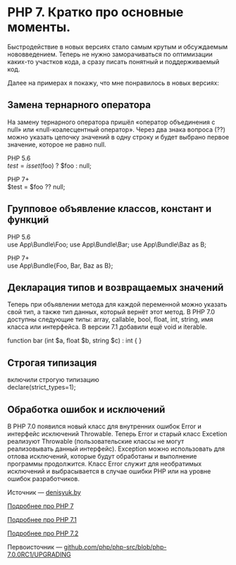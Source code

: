 <h1>PHP 7. Кратко про основные моменты.</h1>

Быстродействие в новых версиях стало самым крутым и обсуждаемым нововведением. Теперь не нужно заморачиваться по оптимизации каких-то участков кода, а сразу писать понятный и поддерживаемый код. 

Далее на примерах я покажу, что мне понравилось в новых версиях:

<h2>Замена тернарного оператора</h2>

На замену тернарного оператора пришёл «оператор объединения с null» или «null-коалесцентный оператор». Через два знака вопроса (??) можно указать цепочку значений в одну строку и будет выбрано первое значение, которое не равно null.

PHP 5.6 <br>
$test = isset($foo) ? $foo : null; 

PHP 7+<br>
$test = $foo ?? null;

<h2>Групповое объявление классов, констант и функций</h2>

PHP 5.6<br>
use App\Bundle\Foo;
use App\Bundle\Bar;
use App\Bundle\Baz as B;

PHP 7+<br>
use App\Bundle\{Foo, Bar, Baz as B};

<h2>Декларация типов и возвращаемых значений</h2>

Теперь при объявлении метода для каждой переменной можно указать свой тип, а также тип данных, который вернёт этот метод. В PHP 7.0 доступны следующие типы: array, callable, bool, float, int, string, имя класса или интерфейса. В версии 7.1 добавили ещё void и iterable.<br>

function bar (int $a, float $b, string $c) : int { }

<h2>Строгая типизация</h2>

включили строгую типизацию<br>
declare(strict_types=1);

<h2>Обработка ошибок и исключений</h2>

В PHP 7.0 появился новый класс для внутренних ошибок Error и интерфейс исключений Throwable. Теперь Error и старый класс Excetion реализуют Throwable (пользовательские классы не могут реализовывать данный интерфейс). Exception можно использовать для отлова исключений, которые будут обработаны и выполнение программы продолжится. Класс Error служит для необратимых исключений и выбрасывается в случае ошибки PHP или на уровне ошибок разработчиков.

Источник  — <a href="denisyuk.by/all/putevoditel-po-novovvedeniyam-php7">denisyuk.by</a>

<a href="habrahabr.ru/post/280071/">Подробнее про PHP 7</a>

<a href="habrahabr.ru/post/309858/">Подробнее про PHP 7.1</a>

<a href="habrahabr.ru/company/avito/blog/335584/">Подробнее про PHP 7.2</a>

Первоисточник — <a href="github.com/php/php-src/blob/php-7.0.0RC1/UPGRADING">github.com/php/php-src/blob/php-7.0.0RC1/UPGRADING</a>
